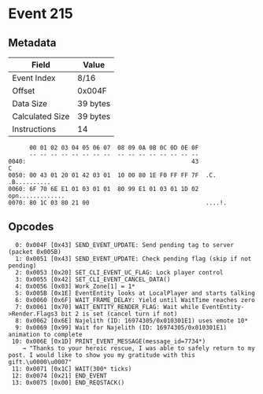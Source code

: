 # Event 215

## Metadata

| Field           | Value    |
|-----------------|----------|
| Event Index     | 8/16     |
| Offset          | 0x004F   |
| Data Size       | 39 bytes |
| Calculated Size | 39 bytes |
| Instructions    | 14       |

```
      00 01 02 03 04 05 06 07  08 09 0A 0B 0C 0D 0E 0F
      -- -- -- -- -- -- -- --  -- -- -- -- -- -- -- --
0040:                                               43                 C
0050: 00 43 01 20 01 42 03 01  10 00 80 1E F0 FF FF 7F  .C. .B..........
0060: 6F 70 6E E1 01 03 01 01  80 99 E1 01 03 01 1D 02  opn.............
0070: 80 1C 03 80 21 00                                 ....!.          
```

## Opcodes

```
  0: 0x004F [0x43] SEND_EVENT_UPDATE: Send pending tag to server (packet 0x005B)
  1: 0x0051 [0x43] SEND_EVENT_UPDATE: Check pending flag (skip if not pending)
  2: 0x0053 [0x20] SET_CLI_EVENT_UC_FLAG: Lock player control
  3: 0x0055 [0x42] SET_CLI_EVENT_CANCEL_DATA()
  4: 0x0056 [0x03] Work_Zone[1] = 1*
  5: 0x005B [0x1E] EventEntity looks at LocalPlayer and starts talking
  6: 0x0060 [0x6F] WAIT_FRAME_DELAY: Yield until WaitTime reaches zero
  7: 0x0061 [0x70] WAIT_ENTITY_RENDER_FLAG: Wait while EventEntity->Render.Flags3 bit 2 is set (cancel turn if not)
  8: 0x0062 [0x6E] Najelith (ID: 16974305/0x010301E1) uses emote 10*
  9: 0x0069 [0x99] Wait for Najelith (ID: 16974305/0x010301E1) animation to complete
 10: 0x006E [0x1D] PRINT_EVENT_MESSAGE(message_id=7734*)
    → "Thanks to your heroic rescue, I was able to safely return to my post. I would like to show you my gratitude with this gift.\u0000\u0007"
 11: 0x0071 [0x1C] WAIT(300* ticks)
 12: 0x0074 [0x21] END_EVENT
 13: 0x0075 [0x00] END_REQSTACK()
```
